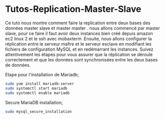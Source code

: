# Tutos-Replication-Master-Slave
Ce tuto nous montre comment faire la replication entre deux bases des données master slave et master master . nous allons commencé par master slave, pour ce faire il faut avoir deux instances bien créé depuis amazon ec2 linux 2 et le ssh avec mobaxterm .Ensuite, nous allons configurer la réplication entre le serveur maître et le serveur esclave en modifiant les fichiers de configuration MySQL et en redémarrant les instances. Suivez attentivement les étapes pour vous assurer que la réplication se déroule correctement et que les données sont synchronisées entre les deux bases de données.

Etape pour l'installation de Mariadb;

```bash
sudo yum install mariadb-server
sudo systemctl start mariadb
sudo systemctl enable mariadb
```

Secure MariaDB installation;
```bash
sudo mysql_secure_installation
```

